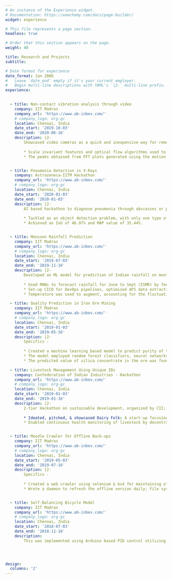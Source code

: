 ```yaml
---
# An instance of the Experience widget.
# Documentation: https://wowchemy.com/docs/page-builder/
widget: experience

# This file represents a page section.
headless: true

# Order that this section appears on the page.
weight: 40

title: Research and Projects
subtitle: 

# Date format for experience
date_format: Jan 2006
#   Leave `date_end` empty if it's your current employer.
#   Begin multi-line descriptions with YAML's `|2-` multi-line prefix.
experience:
 

  - title: Non-contact vibration analysis through video
    company: IIT Madras
    company_url: 'https://www.ab-inbev.com/'
    # company_logo: org-gc
    location: Chennai, India
    date_start: '2019-10-03'
    date_end: '2020-06-16'
    description: |2-
        Showcased video cameras as a quick and inexpensive way for remote, non-contact vibration analysis
        
        * Scale invariant features and optical flow algorithms used to extract the motion signal from the video frames
        * The peaks obtained from FFT plots generated using the motion signal were found to be in 8% of the body’s NF


  - title: Pneumonia Detection in X-Rays
    company: Astrazeneca-IITM Hackathon
    company_url: 'https://www.ab-inbev.com/'
    # company_logo: org-gc
    location: Chennai, India
    date_start: '2020-01-03'
    date_end: '2020-01-03'
    description: |2-
        AI based hackathon to diagnose pneumonia through abscesses or pleural effusions in X-Ray images 
        
        * Tackled as an object detection problem, with only one type of image to detect. Yolo-v3 from Darknet was used 
        * Achieved an IoU of 46.97% and MAP value of 35.44%.


  - title: Monsoon Rainfall Prediction
    company: IIT Madras
    company_url: 'https://www.ab-inbev.com/'
    # company_logo: org-gc
    location: Chennai, India
    date_start: '2019-07-03'
    date_end: '2019-11-16'
    description: |2-
        Developed an ML model for prediction of Indian rainfall on monthly and seasonal time scales
        
        * Used RNNs to forecast rainfall for June to Sept (ISMR) by feeding data on rainfall and sea surface temps
        * Set-up CICD for DevOps pipelines, optimized API data extraction scripts and achieved E2E Automation
        * Temperature was used to augment, accounting for the fluctuations; the model achieved an RMS Error of 24 cm

  - title: Quality Prediction in Iron Ore Mining
    company: IIT Madras
    company_url: 'https://www.ab-inbev.com/'
    # company_logo: org-gc
    location: Chennai, India
    date_start: '2019-01-03'
    date_end: '2019-05-16'
    description: |2-
        Specifics - 
        
        * Created a machine learning based model to predict purity of the Iron ore (percentage of Silica Impurity) prior to froth floatation, to enable engineers to take corrective actions and ensure that the product quality remains high
        * The model employed random forest classifiers, neural networks and XGBoost in an ensemble to predict the output Silica concentrate based on input ore properties, ore pulp condition, air flow rate &amp; other process parameters
        * The predicted value of silica concentrate in the ore was found have an R2 score of 0.941 in the testing set

  - title: Livestock Management Using Unique IDs
    company: Confederation of Indian Industries - Hackathon
    company_url: 'https://www.ab-inbev.com/'
    # company_logo: org-gc
    location: Chennai, India
    date_start: '2019-01-03'
    date_end: '2019-01-16'
    description: |2-
        2-tier Hackathon on sustainable development, organized by CII; contested by 300+ teams across 7 countries
        
        * Ideated, pitched, & showcased Dairy Folk: A start-up focusing on improving livestock management using unique IDs
        * Enabled continuous health monitoring of livestock by decentralizing storage of data for enhanced transparency


  - title: Moodle Crawler for Offline Back-ups
    company: IIT Madras
    company_url: 'https://www.ab-inbev.com/'
    # company_logo: org-gc
    location: Chennai, India
    date_start: '2019-05-03'
    date_end: '2019-07-16'
    description: |2-
        Specifics - 
        
        * Created a web crawler using selenium & bs4 for maintaining offline copy of course documents from Moodle.
        * Wrote a daemon to refresh the offline version daily; File system updated to match changes in course structure


  - title: Self-Balancing Bicycle Model
    company: IIT Madras
    company_url: 'https://www.ab-inbev.com/'
    # company_logo: org-gc
    location: Chennai, India
    date_start: '2018-07-03'
    date_end: '2018-11-16'
    description: 
        This was implemented using Arduino based PID control utilizing data from a gyroscope &amp. An accelerometer in a closed feedback loop to control the rotation speed of a flywheel, thereby maintaining the unstable equilibrium.
        



design:
  columns: '2'
---
```


